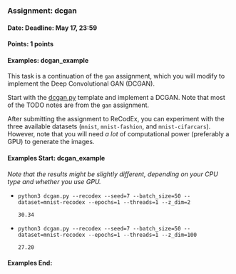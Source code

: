 ### Assignment: dcgan
#### Date: Deadline: May 17, 23:59
#### Points: 1 points
#### Examples: dcgan_example

This task is a continuation of the `gan` assignment, which you will modify to
implement the Deep Convolutional GAN (DCGAN).

Start with the
[dcgan.py](https://github.com/ufal/npfl114/tree/master/labs/10/dcgan.py)
template and implement a DCGAN. Note that most of the TODO notes are from
the `gan` assignment.

After submitting the assignment to ReCodEx, you can experiment with the three
available datasets (`mnist`, `mnist-fashion`, and `mnist-cifarcars`). However,
note that you will need _a lot_ of computational power (preferably a GPU) to
generate the images.

#### Examples Start: dcgan_example
_Note that the results might be slightly different, depending on your CPU type and whether you use GPU._

- `python3 dcgan.py --recodex --seed=7 --batch_size=50 --dataset=mnist-recodex --epochs=1 --threads=1 --z_dim=2`
  ```
  30.34
  ```
- `python3 dcgan.py --recodex --seed=7 --batch_size=50 --dataset=mnist-recodex --epochs=1 --threads=1 --z_dim=100`
  ```
  27.20
  ```
#### Examples End:
